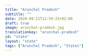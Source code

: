 ```yaml
---
title: "Arunchal Pradesh"
subtitle: ""
date: 2020-09-21T12:59:23+02:00
draft: true
image: arunchal-pradesh.jpg
translationkey: "arunchal-pradesh"
id: "state"
layout: "state"
tags: ["Arunchal Pradesh", "States"] 
---
```

